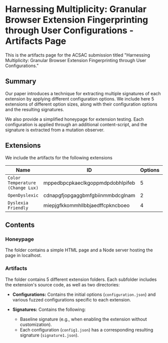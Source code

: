 # Harnessing Multiplicity: Granular Browser Extension Fingerprinting through User Configurations - Artifacts Page

This is the artifacts page for the ACSAC submission titled "Harnessing Multiplicity: Granular Browser Extension Fingerprinting through User Configurations."

## Summary

Our paper introduces a technique for extracting multiple signatures of each extension by applying different configuration options. We include here 5 extensions of different option sizes, along with their configuration options and the resulting signatures.

We also provide a simplified honeypage for extension testing. Each configuration is applied through an additional content-script, and the signature is extracted from a mutation observer.

## Extensions

We include the artifacts for the following extensions

| Name                               | ID                                | Options | Users |
|------------------------------------|-----------------------------------|---------|-------|
| `Color Temperature (Change Lux)`   | mppedbpcpkaeclkgoppmdpdobhlpifeb  | 5       | 5K |
| `OpenDyslexic`                     | cdnapgfjopgaggbmfgbiinmmbdcglnam  | 2       | 700K |
| `Dyslexia Friendly `                     | miepjgfkkommhllbbjaedffcpkncboeo  | 4       | 10K |





## Contents

### Honeypage

The folder contains a simple HTML page and a Node server hosting the page in localhost.

### Artifacts

The folder contains 5 different extension folders. Each subfolder includes the extension's source code, as well as two directories:

- **Configurations:** Contains the initial options (`configuration.json`) and various fuzzed configurations specific to each extension.

- **Signatures:** Contains the following:
  - Baseline signature (e.g., when enabling the extension without customization).
  - Each configuration (`config1.json`) has a corresponding resulting signature (`signature1.json`).
